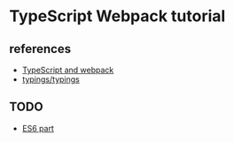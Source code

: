 # TypeScript Webpack tutorial

## references

- [TypeScript and webpack](http://www.jbrantly.com/typescript-and-webpack/)
- [typings/typings](https://github.com/typings/typings)

## TODO

- [ES6 part](http://www.jbrantly.com/es6-modules-with-typescript-and-webpack/)
